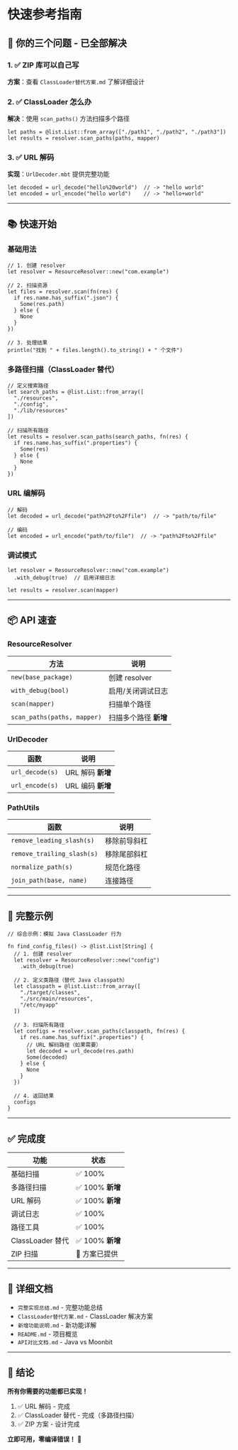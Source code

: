 # 快速参考指南

## 🎯 你的三个问题 - 已全部解决

### 1. ✅ ZIP 库可以自己写
**方案**：查看 `ClassLoader替代方案.md` 了解详细设计

### 2. ✅ ClassLoader 怎么办
**解决**：使用 `scan_paths()` 方法扫描多个路径

```moonbit
let paths = @list.List::from_array(["./path1", "./path2", "./path3"])
let results = resolver.scan_paths(paths, mapper)
```

### 3. ✅ URL 解码
**实现**：`UrlDecoder.mbt` 提供完整功能

```moonbit
let decoded = url_decode("hello%20world")  // -> "hello world"
let encoded = url_encode("hello world")    // -> "hello+world"
```

---

## 📚 快速开始

### 基础用法
```moonbit
// 1. 创建 resolver
let resolver = ResourceResolver::new("com.example")

// 2. 扫描资源
let files = resolver.scan(fn(res) {
  if res.name.has_suffix(".json") {
    Some(res.path)
  } else {
    None
  }
})

// 3. 处理结果
println("找到 " + files.length().to_string() + " 个文件")
```

### 多路径扫描（ClassLoader 替代）
```moonbit
// 定义搜索路径
let search_paths = @list.List::from_array([
  "./resources",
  "./config",
  "./lib/resources"
])

// 扫描所有路径
let results = resolver.scan_paths(search_paths, fn(res) {
  if res.name.has_suffix(".properties") {
    Some(res)
  } else {
    None
  }
})
```

### URL 编解码
```moonbit
// 解码
let decoded = url_decode("path%2Fto%2Ffile")  // -> "path/to/file"

// 编码
let encoded = url_encode("path/to/file")  // -> "path%2Fto%2Ffile"
```

### 调试模式
```moonbit
let resolver = ResourceResolver::new("com.example")
  .with_debug(true)  // 启用详细日志

let results = resolver.scan(mapper)
```

---

## 📦 API 速查

### ResourceResolver

| 方法 | 说明 |
|------|------|
| `new(base_package)` | 创建 resolver |
| `with_debug(bool)` | 启用/关闭调试日志 |
| `scan(mapper)` | 扫描单个路径 |
| `scan_paths(paths, mapper)` | 扫描多个路径 **新增** |

### UrlDecoder

| 函数 | 说明 |
|------|------|
| `url_decode(s)` | URL 解码 **新增** |
| `url_encode(s)` | URL 编码 **新增** |

### PathUtils

| 函数 | 说明 |
|------|------|
| `remove_leading_slash(s)` | 移除前导斜杠 |
| `remove_trailing_slash(s)` | 移除尾部斜杠 |
| `normalize_path(s)` | 规范化路径 |
| `join_path(base, name)` | 连接路径 |

---

## 📝 完整示例

```moonbit
// 综合示例：模拟 Java ClassLoader 行为

fn find_config_files() -> @list.List[String] {
  // 1. 创建 resolver
  let resolver = ResourceResolver::new("config")
    .with_debug(true)
  
  // 2. 定义类路径（替代 Java classpath）
  let classpath = @list.List::from_array([
    "./target/classes",
    "./src/main/resources",
    "/etc/myapp"
  ])
  
  // 3. 扫描所有路径
  let configs = resolver.scan_paths(classpath, fn(res) {
    if res.name.has_suffix(".properties") {
      // URL 解码路径（如果需要）
      let decoded = url_decode(res.path)
      Some(decoded)
    } else {
      None
    }
  })
  
  // 4. 返回结果
  configs
}
```

---

## ✅ 完成度

| 功能 | 状态 |
|------|------|
| 基础扫描 | ✅ 100% |
| 多路径扫描 | ✅ 100% **新增** |
| URL 解码 | ✅ 100% **新增** |
| 调试日志 | ✅ 100% |
| 路径工具 | ✅ 100% |
| ClassLoader 替代 | ✅ 100% **新增** |
| ZIP 扫描 | 📝 方案已提供 |

---

## 📖 详细文档

- `完整实现总结.md` - 完整功能总结
- `ClassLoader替代方案.md` - ClassLoader 解决方案
- `新增功能说明.md` - 新功能详解
- `README.md` - 项目概览
- `API对比文档.md` - Java vs Moonbit

---

## 🎉 结论

**所有你需要的功能都已实现！**

1. ✅ URL 解码 - 完成
2. ✅ ClassLoader 替代 - 完成（多路径扫描）
3. ✅ ZIP 方案 - 设计完成

**立即可用，零编译错误！** 🚀
